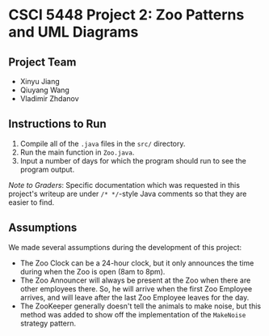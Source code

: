 # CSCI 5448 Project 2: Zoo Patterns and UML Diagrams

## Project Team

- Xinyu Jiang
- Qiuyang Wang 
- Vladimir Zhdanov 

## Instructions to Run

1. Compile all of the `.java` files in the `src/` directory.
2. Run the main function in `Zoo.java`.
3. Input a number of days for which the program should run to see the program output.

*Note to Graders*: Specific documentation which was requested in this project's writeup are under `/* */`-style Java comments so that they are easier to find.

## Assumptions
We made several assumptions during the development of this project:
- The Zoo Clock can be a 24-hour clock, but it only announces the time during when the Zoo is open (8am to 8pm).
- The Zoo Announcer will always be present at the Zoo when there are other employees there. So, he will arrive when the first Zoo Employee arrives, and will leave after the last Zoo Employee leaves for the day.
- The ZooKeeper generally doesn't tell the animals to make noise, but this method was added to show off the implementation of the `MakeNoise` strategy pattern.
